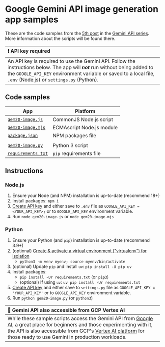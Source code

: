 # Google Gemini API image generation app samples

These are the code samples from the [5th post](https://dev.to/wescpy/generating-images-with-gemini-20-flash-from-google-448e) in the [Gemini API series](https://dev.to/wescpy/series/27183). More information about the scripts will be found there.

| :exclamation: API key required |
|:---------------------------|
| An API key is required to use the Gemini API. Follow the instructions below. The app will ***not*** run without being added to the `GOOGLE_API_KEY` environment variable or saved to a local file, `.env` (Node.js) or `settings.py` (Python). |

## Code samples
App | Platform
--- | ---
[`gem20-image.js`](/gemini/images/gem20-image.js) | CommonJS Node.js script
[`gem20-image.mjs`](/gemini/images/gem20-image.mjs) | ECMAscript Node.js module
[`package.json`](/gemini/images/package.json) | NPM packages file
 | |
[`gem20-image.py`](/gemini/images/gem20-image.py) | Python 3 script
[`requirements.txt`](/gemini/images/requirements.txt) | `pip` requirements file

## Instructions

### Node.js

1. Ensure your Node (and NPM) installation is up-to-date (recommend 18+)
1. Install packages: `npm i`
1. [Create API key](https://makersuite.google.com/app/apikey) and either save to `.env` file as `GOOGLE_API_KEY = <YOUR_API_KEY>;` or to `GOOGLE_API_KEY` environment variable.
1. Run `node gem20-image.js` or `node gem20-image.mjs`

### Python

1. Ensure your Python (and `pip`) installation is up-to-date (recommend 3.9+)
1. (optional) [Create & activate a virtual environment ("virtualenv") for isolation](https://packaging.python.org/en/latest/guides/installing-using-pip-and-virtual-environments/#create-and-use-virtual-environments)
    - `python3 -m venv myenv; source myenv/bin/activate`
1. (optional) Update `pip` and install `uv`: `pip install -U pip uv`
1. Install packages:
    - `pip install -Ur requirements.txt` (or `pip3`)
    - (optional) If using `uv`: `uv pip install -Ur requirements.txt`
1. [Create API key](https://makersuite.google.com/app/apikey) and either save to `settings.py` file as `GOOGLE_API_KEY = 'YOUR_API_KEY'` or to `GOOGLE_API_KEY` environment variable.
1. Run `python gem20-image.py` (or `python3`)

| :memo: Gemini API also accessible from GCP Vertex AI |
|:---------------------------|
| While these sample scripts access the Gemini API from [Google AI](https://ai.google.dev), a great place for beginners and those experimenting with it, the API is also accessible from GCP's [Vertex AI platform](https://cloud.google.com/vertex-ai) for those ready to use Gemini in production workloads.
